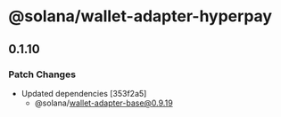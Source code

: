 # @solana/wallet-adapter-hyperpay

## 0.1.10

### Patch Changes

-   Updated dependencies [353f2a5]
    -   @solana/wallet-adapter-base@0.9.19
